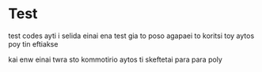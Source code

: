 # Test
test codes 
ayti i selida einai ena test gia to poso agapaei to koritsi toy aytos poy tin eftiakse

kai enw einai twra sto kommotirio aytos ti skeftetai para para poly

